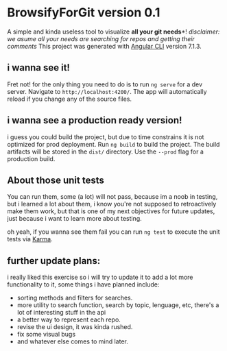 # BrowsifyForGit version 0.1

A simple and kinda useless tool to visualize **all your git needs***! 
*disclaimer: we asume all your needs are searching for repos and getting their comments*
This project was generated with [Angular CLI](https://github.com/angular/angular-cli) version 7.1.3.

## i wanna see it! 

Fret not! for the only thing you need to do is to run `ng serve` for a dev server. Navigate to `http://localhost:4200/`. The app will automatically reload if you change any of the source files.

## i wanna see a production ready version!

i guess you could build the project, but due to time constrains it is not optimized for prod deployment.
Run `ng build` to build the project. The build artifacts will be stored in the `dist/` directory. Use the `--prod` flag for a production build.

## About those unit tests

You can run them, some (a lot) will not pass, because im a noob in testing, but i learned a lot about them, i know you're not supposed to retroactively make them work, but that is one of my next objectives for future updates, just because i want to learn more about testing. 

oh yeah, if you wanna see them fail you can run `ng test` to execute the unit tests via [Karma](https://karma-runner.github.io).

## further update plans:

i really liked this exercise so i will try to update it to add a lot more functionality to it, some things i have planned include: 
* sorting methods and filters for searches.
* more utility to search function, search by topic, lenguage, etc, there's a lot of interesting stuff in the api
* a better way to represent each repo.
* revise the ui design, it was kinda rushed.
* fix some visual bugs
* and whatever else comes to mind later.
